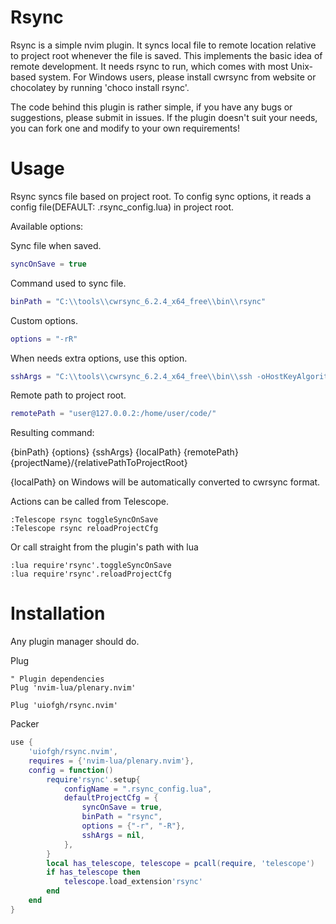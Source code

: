 <!-- Finish README -->

# Rsync

Rsync is a simple nvim plugin. It syncs local file to remote location relative to project root whenever the file is saved. This implements the basic idea of remote development. It needs rsync to run, which comes with most Unix-based system. For Windows users, please install cwrsync from website or chocolatey by running 'choco install rsync'.

The code behind this plugin is rather simple, if you have any bugs or suggestions, please submit in issues. If the plugin doesn't suit your needs, you can fork one and modify to your own requirements!

# Usage

Rsync syncs file based on project root.
To config sync options, it reads a config file(DEFAULT: .rsync_config.lua) in project root.

Available options:

Sync file when saved.

```lua
syncOnSave = true
```

Command used to sync file.

```lua
binPath = "C:\\tools\\cwrsync_6.2.4_x64_free\\bin\\rsync"
```

Custom options.

```lua
options = "-rR"
```

When needs extra options, use this option.

```lua
sshArgs = "C:\\tools\\cwrsync_6.2.4_x64_free\\bin\\ssh -oHostKeyAlgorithms=+ssh-rsa -oPubkeyAcceptedKeyTypes=+ssh-rsa -p 32200"
```

Remote path to project root.

```lua
remotePath = "user@127.0.0.2:/home/user/code/"
```

Resulting command:

{binPath} {options} {sshArgs} {localPath} {remotePath}{projectName}/{relativePathToProjectRoot}

{localPath} on Windows will be automatically converted to cwrsync format.

Actions can be called from Telescope.

```viml
:Telescope rsync toggleSyncOnSave
:Telescope rsync reloadProjectCfg
```

Or call straight from the plugin's path with lua

```viml
:lua require'rsync'.toggleSyncOnSave
:lua require'rsync'.reloadProjectCfg
```

# Installation

Any plugin manager should do.

Plug

```viml
" Plugin dependencies
Plug 'nvim-lua/plenary.nvim'

Plug 'uiofgh/rsync.nvim'
```

Packer

```lua
use {
	'uiofgh/rsync.nvim',
	requires = {'nvim-lua/plenary.nvim'},
	config = function()
		require'rsync'.setup{
			configName = ".rsync_config.lua",
			defaultProjectCfg = {
				syncOnSave = true,
				binPath = "rsync",
				options = {"-r", "-R"},
				sshArgs = nil,
			},
		}
		local has_telescope, telescope = pcall(require, 'telescope')
		if has_telescope then
			telescope.load_extension'rsync'
		end
	end
}
```
